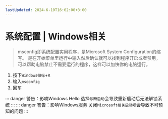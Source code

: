 ```yaml
---
lastUpdated: 2024-6-10T16:02:00+8:00
---
```


# 系统配置 | Windows相关

> msconfig即系统配置实用程序，是Microsoft System Configuration的缩写。
> 是在开始菜单里运行中输入然后确认就可以找到程序开启或者禁用，
> 可以帮助电脑禁止不需要运行的程序，这样可以加快你的电脑运行。

1. 按下```Windows徽标```+```R```
2. 输入```msconfig```
3. 回车

::: danger 警告：影响Windows Hello
选择```诊断启动```会导致重新启动后无法解锁系统
:::
::: danger 警告：影响Windows服务
关闭```Microsoft相关启动项```会导致不可预知的问题
:::
